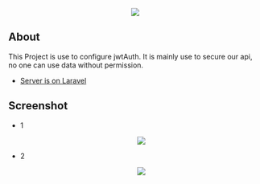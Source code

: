 <p align="center"><a href="http://karbh.com" target="_blank"><img src="http://karbh.com/images/logo-10.png"></a></p>

## About

This Project is use to configure jwtAuth.
It is mainly use to secure our api, no one can use data without permission. 

- [Server is on Laravel](https://github.com/Test-The-Thunder/laravel-jwt)

## Screenshot
 - 1 <p align="center"><a href="http://karbh.com" target="_blank"><img src="http://karbh.com/images/1.jpeg"></a></p>

 - 2 <p align="center"><a href="http://karbh.com" target="_blank"><img src="http://karbh.com/images/2.jpeg"></a></p>
